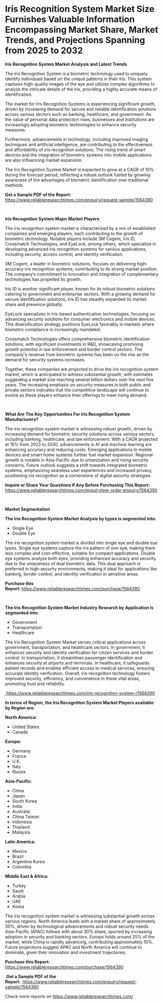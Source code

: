 <p><h1>Iris Recognition System Market Size Furnishes Valuable Information Encompassing Market Share, Market Trends, and Projections Spanning from 2025 to 2032</h1></p><p><strong>Iris Recognition System Market Analysis and Latest Trends</strong></p>
<p><p>The Iris Recognition System is a biometric technology used to uniquely identify individuals based on the unique patterns in their iris. This system captures high-quality images of the eye and utilizes complex algorithms to analyze the intricate details of the iris, providing a highly accurate means of identification. </p><p>The market for Iris Recognition Systems is experiencing significant growth, driven by increasing demand for secure and reliable identification solutions across various sectors such as banking, healthcare, and government. As the value of personal data protection rises, businesses and institutions are increasingly adopting biometric technologies to enhance security measures.</p><p>Furthermore, advancements in technology, including improved imaging techniques and artificial intelligence, are contributing to the effectiveness and affordability of iris recognition solutions. The rising trend of smart devices and the integration of biometric systems into mobile applications are also influencing market expansion. </p><p>The Iris Recognition System Market is expected to grow at a CAGR of 10% during the forecast period, reflecting a robust outlook fueled by growing awareness of the advantages of biometric identification over traditional methods.</p></p>
<p><strong>Get a Sample PDF of the Report:&nbsp;</strong> <a href="https://www.reliableresearchtimes.com/enquiry/request-sample/1564390?utm_campaign=3548&utm_medium=2&utm_source=Github&utm_content=ia&utm_term=08042025&utm_id=iris-recognition-system">https://www.reliableresearchtimes.com/enquiry/request-sample/1564390</a></p>
<p>&nbsp;</p>
<p><strong>Iris Recognition System Major Market Players</strong></p>
<p><p>The iris recognition system market is characterized by a mix of established companies and emerging players, each contributing to the growth of biometric technology. Notable players include 3M Cogent, Iris ID, Crossmatch Technologies, and EyeLock, among others, which specialize in developing advanced iris recognition systems for various applications, including security, access control, and identity verification.</p><p>3M Cogent, a leader in biometric solutions, focuses on delivering high-accuracy iris recognition systems, contributing to its strong market position. The company’s commitment to innovation and integration of complementary technologies has propelled its growth.</p><p>Iris ID is another significant player, known for its robust biometric solutions catering to government and enterprise sectors. With a growing demand for secure identification solutions, Iris ID has steadily expanded its market share and presence globally. </p><p>EyeLock specializes in iris-based authentication technologies, focusing on advancing security solutions for consumer electronics and mobile devices. This diversification strategy positions EyeLock favorably in markets where biometric compliance is increasingly mandated.</p><p>Crossmatch Technologies offers comprehensive biometric identification solutions, with significant investments in R&D, showcasing promising growth potential in law enforcement and border control sectors. The company's revenue from biometric systems has been on the rise as the demand for security systems increases.</p><p>Together, these companies are projected to drive the iris recognition system market, which is anticipated to witness substantial growth, with estimates suggesting a market size reaching several billion dollars over the next five years. The increasing emphasis on security measures in both public and private sectors indicates that the competitive landscape will continue to evolve as these players enhance their offerings to meet rising demand.</p></p>
<p>&nbsp;</p>
<p><strong>What Are The Key Opportunities For Iris Recognition System Manufacturers?</strong></p>
<p><p>The iris recognition system market is witnessing robust growth, driven by increasing demand for biometric security solutions across various sectors, including banking, healthcare, and law enforcement. With a CAGR projected at 15% from 2023 to 2030, advancements in AI and machine learning are enhancing accuracy and reducing costs. Emerging applications in mobile devices and smart home systems further fuel market expansion. Regional growth is notable in Asia-Pacific due to urbanization and rising security concerns. Future outlook suggests a shift towards integrated biometric systems, emphasizing seamless user experiences and increased privacy, positioning iris recognition as a cornerstone of digital security strategies.</p></p>
<p><strong>Inquire or Share Your Questions If Any Before Purchasing This Report:</strong> <a href="https://www.reliableresearchtimes.com/enquiry/pre-order-enquiry/1564390?utm_campaign=3548&utm_medium=2&utm_source=Github&utm_content=ia&utm_term=08042025&utm_id=iris-recognition-system">https://www.reliableresearchtimes.com/enquiry/pre-order-enquiry/1564390</a></p>
<p>&nbsp;</p>
<p><strong>Market Segmentation</strong></p>
<p><strong>The Iris Recognition System Market Analysis by types is segmented into:</strong></p>
<p><ul><li>Single Eye</li><li>Double Eye</li></ul></p>
<p><p>The iris recognition system market is divided into single eye and double eye types. Single eye systems capture the iris pattern of one eye, making them less complex and cost-effective, suitable for compact applications. Double eye systems analyze both eyes, providing enhanced accuracy and security due to the uniqueness of dual biometric data. This dual approach is preferred in high-security environments, making it ideal for applications like banking, border control, and identity verification in sensitive areas.</p></p>
<p><strong>Purchase this Report:&nbsp;</strong><a href="https://www.reliableresearchtimes.com/purchase/1564390?utm_campaign=3548&utm_medium=2&utm_source=Github&utm_content=ia&utm_term=08042025&utm_id=iris-recognition-system">https://www.reliableresearchtimes.com/purchase/1564390</a></p>
<p>&nbsp;</p>
<p><strong>The Iris Recognition System Market Industry Research by Application is segmented into:</strong></p>
<p><ul><li>Government</li><li>Transportation</li><li>Healthcare</li></ul></p>
<p><p>The Iris Recognition System Market serves critical applications across government, transportation, and healthcare sectors. In government, it enhances security and identity verification for citizen services and border control. In transportation, it streamlines passenger identification and enhances security at airports and terminals. In healthcare, it safeguards patient records and enables efficient access to medical services, ensuring accurate identity verification. Overall, iris recognition technology fosters improved security, efficiency, and convenience in these vital areas, promoting trust and reliability.</p></p>
<p><a href="https://www.reliableresearchtimes.com/iris-recognition-system-r1564390?utm_campaign=3548&utm_medium=2&utm_source=Github&utm_content=ia&utm_term=08042025&utm_id=iris-recognition-system">&nbsp;https://www.reliableresearchtimes.com/iris-recognition-system-r1564390</a></p>
<p><strong>In terms of Region, the Iris Recognition System Market Players available by Region are:</strong></p>
<p>
    <p> <strong> North America: </strong>
        <ul>
            <li>United States</li>
            <li>Canada</li>
        </ul>
        </p> 
    <p> <strong> Europe: </strong>
        <ul>
            <li>Germany</li>
            <li>France</li>
            <li>U.K.</li>
            <li>Italy</li>
            <li>Russia</li>
        </ul>
        </p> 
    <p> <strong> Asia-Pacific: </strong>
        <ul>
            <li>China</li>
            <li>Japan</li>
            <li>South Korea</li>
            <li>India</li>
            <li>Australia</li>
            <li>China Taiwan</li>
            <li>Indonesia</li>
            <li>Thailand</li>
            <li>Malaysia</li>
        </ul>
        </p> 
    <p> <strong> Latin America: </strong>
        <ul>
            <li>Mexico</li>
            <li>Brazil</li>
            <li>Argentina Korea</li>
            <li>Colombia</li>
        </ul>
        </p> 
    <p> <strong> Middle East & Africa: </strong>
        <ul>
            <li>Turkey</li>
            <li>Saudi</li>
            <li>Arabia</li>
            <li>UAE</li>
            <li>Korea</li>
        </ul>
    </p>
    </p>
<p><p>The iris recognition system market is witnessing substantial growth across various regions. North America leads with a market share of approximately 35%, driven by technological advancements and robust security needs. Asia-Pacific (APAC) follows with about 30% share, spurred by increasing adoption in security and banking sectors. Europe holds around 25% of the market, while China is rapidly advancing, contributing approximately 10%. Future projections suggest APAC and North America will continue to dominate, given their innovation and investment trajectories.</p></p>
<p><strong>Purchase this Report: </strong><a href="https://www.reliableresearchtimes.com/purchase/1564390?utm_campaign=3548&utm_medium=2&utm_source=Github&utm_content=ia&utm_term=08042025&utm_id=iris-recognition-system">https://www.reliableresearchtimes.com/purchase/1564390</a></p>
<p>&nbsp;<strong>Get a Sample PDF of the Report:&nbsp;&nbsp;</strong><a href="https://www.reliableresearchtimes.com/enquiry/request-sample/1564390?utm_campaign=3548&utm_medium=2&utm_source=Github&utm_content=ia&utm_term=08042025&utm_id=iris-recognition-system">https://www.reliableresearchtimes.com/enquiry/request-sample/1564390</a></p>
<p><strong></strong></p>
<p>Check more reports on <a href="https://www.reliableresearchtimes.com/?utm_campaign=3548&utm_medium=2&utm_source=Github&utm_content=ia&utm_term=08042025&utm_id=iris-recognition-system">https://www.reliableresearchtimes.com/</a></p>